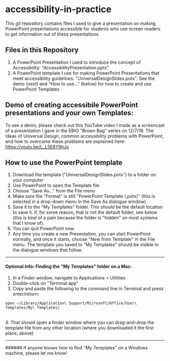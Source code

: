 # accessibility-in-practice
This git repository contains files I used to give a presentation on making PowerPoint presentations accessible for students who use screen readers to get information out of these presentations.

## Files in this Repository
1. A PowerPoint Presentation I used to introduce the concept of Accessibility: "AccessibilityPresentation.pptx"
2. A PowerPoint template I use for making PowerPoint Presentations that meet accessibility guidelines: "UniversalDesignSlides.potx".  See the demo (next) and "How to use..." (below) for how to create and use PowerPoint Templates

## Demo of creating accessibile PowerPoint presentations and your own Templates:
To see a demo, please check out this YouTube video I made as a screencast of a presentation I gave in the EBIO "Brown Bag" series on 12/7/16.  The ideas of Universal Design, common accessibility problems with PowerPoint, and how to overcome these problems are explained here: <https://youtu.be/L_L5E8Y9hJo>

## How to use the PowerPoint template
1. Download the template ("UniversalDesignSlides.potx") to a folder on your computer
2. Use PowerPoint to open the Template file
3. Choose "Save As..." from the File menu
4. Make sure the "Format" is still "PowerPoint Template (.potx)" (this is selected in a drop-down menu in the Save As dialogue window)
5. Save it to the "My Templates" folder.  This should be the default location to save it.  If, for some reason, that is not the default folder, see below (this is kind of a pain because the folder is "hidden" on most systems that I know of).
6. You can quit PowerPoint now.  
7. Any time you create a new Presentation, you can start PowerPoint normally, and once it starts, choose "New from Template" in the File menu.  The template you saved to "My Templates" should be visible in the dialogue windows that follow.

<hr>

#### Optional info: Finding the "My Templates" folder on a Mac:
1. In a Finder window, navigate to Applications > Utilities
2. Double-click on "Terminal.app"
3. Copy and paste the following to the command line in Terminal and press enter/return:  
```
open ~/Library/Application\ Support/Microsoft/Office/User\ Templates/My\ Templates/
``` 
<br>
4. That should open a finder window where you can drag-and-drop the template file from any other location (where you downloaded it the first place, above)  
<hr>  
###### If anyone knows how to find "My Templates" on a Windows machine, please let me know!